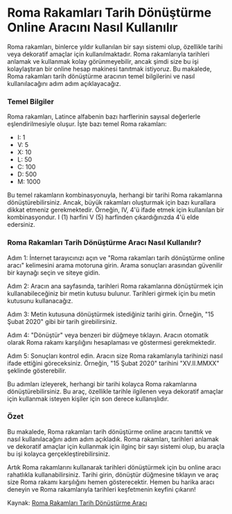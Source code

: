 Roma Rakamları Tarih Dönüştürme Online Aracını Nasıl Kullanılır
===============================================================

Roma rakamları, binlerce yıldır kullanılan bir sayı sistemi olup, özellikle tarihi veya dekoratif amaçlar için kullanılmaktadır. Roma rakamlarıyla tarihleri anlamak ve kullanmak kolay görünmeyebilir, ancak şimdi size bu işi kolaylaştıran bir online hesap makinesi tanıtmak istiyoruz. Bu makalede, Roma rakamları tarih dönüştürme aracının temel bilgilerini ve nasıl kullanılacağını adım adım açıklayacağız.

### Temel Bilgiler

Roma rakamları, Latince alfabenin bazı harflerinin sayısal değerlerle eşlendirilmesiyle oluşur. İşte bazı temel Roma rakamları:

- I: 1
- V: 5
- X: 10
- L: 50
- C: 100
- D: 500
- M: 1000

Bu temel rakamların kombinasyonuyla, herhangi bir tarihi Roma rakamlarına dönüştürebilirsiniz. Ancak, büyük rakamları oluşturmak için bazı kurallara dikkat etmeniz gerekmektedir. Örneğin, IV, 4'ü ifade etmek için kullanılan bir kombinasyondur. I (1) harfini V (5) harfinden çıkardığınızda 4'ü elde edersiniz.

### Roma Rakamları Tarih Dönüştürme Aracı Nasıl Kullanılır?

Adım 1: İnternet tarayıcınızı açın ve "Roma rakamları tarih dönüştürme online aracı" kelimesini arama motoruna girin. Arama sonuçları arasından güvenilir bir kaynağı seçin ve siteye gidin.

Adım 2: Aracın ana sayfasında, tarihleri Roma rakamlarına dönüştürmek için kullanabileceğiniz bir metin kutusu bulunur. Tarihleri girmek için bu metin kutusunu kullanacağız.

Adım 3: Metin kutusuna dönüştürmek istediğiniz tarihi girin. Örneğin, "15 Şubat 2020" gibi bir tarih girebilirsiniz.

Adım 4: "Dönüştür" veya benzeri bir düğmeye tıklayın. Aracın otomatik olarak Roma rakamı karşılığını hesaplaması ve göstermesi gerekmektedir.

Adım 5: Sonuçları kontrol edin. Aracın size Roma rakamlarıyla tarihinizi nasıl ifade ettiğini göreceksiniz. Örneğin, "15 Şubat 2020" tarihini "XV.II.MMXX" şeklinde gösterebilir.

Bu adımları izleyerek, herhangi bir tarihi kolayca Roma rakamlarına dönüştürebilirsiniz. Bu araç, özellikle tarihle ilgilenen veya dekoratif amaçlar için kullanmak isteyen kişiler için son derece kullanışlıdır.

### Özet

Bu makalede, Roma rakamları tarih dönüştürme online aracını tanıttık ve nasıl kullanılacağını adım adım açıkladık. Roma rakamları, tarihleri anlamak ve dekoratif amaçlar için kullanmak için ilginç bir sayı sistemi olup, bu araçla bu işi kolayca gerçekleştirebilirsiniz.

Artık Roma rakamlarını kullanarak tarihleri dönüştürmek için bu online aracı rahatlıkla kullanabilirsiniz. Tarihi girin, dönüştür düğmesine tıklayın ve araç size Roma rakamı karşılığını hemen gösterecektir. Hemen bu harika aracı deneyin ve Roma rakamlarıyla tarihleri keşfetmenin keyfini çıkarın!

Kaynak: [Roma Rakamları Tarih Dönüştürme Aracı](https://www.onlinecalculatorsfree.com/tr/convert/date-to-roman-numerals.html)
